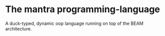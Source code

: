 # The mantra programming-language

A duck-typed, dynamic oop language running on top of the BEAM architecture. 
